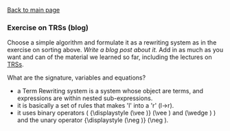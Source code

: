 [Back to main page](https://ereeq.github.io/proglangblog/)

### Exercise on TRSs (blog)

Choose a simple algorithm and formulate it as a rewriting system as in the exercise on sorting above. *Write a blog post about it.* Add in as much as you want and can of the material we learned so far, including the lectures on [TRSs](https://hackmd.io/s/BJLCzAKnQ).

What are the signature, variables and equations?
 - a Term Rewriting system is a system whose object are terms, and expressions are within nested sub-expressions.
 - it is basically a set of rules that makes 'l' into a 'r' (l->r).
 - it uses binary operators ( {\displaystyle (\vee )} (\vee ) and (\wedge ) ) and the unary operator {\displaystyle (\neg )} (\neg ).

